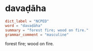 # davaḍāha

``` toml
dict_label = "NCPED"
word = "davaḍāha"
summary = "forest fire; wood on fire."
grammar_comment = "masculine"
```

forest fire; wood on fire.

